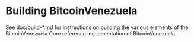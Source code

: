 Building BitcoinVenezuela
=============

See doc/build-*.md for instructions on building the various
elements of the BitcoinVenezuela Core reference implementation of BitcoinVenezuela.
